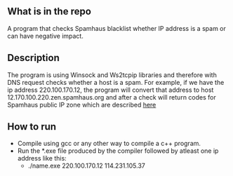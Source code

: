 ## What is in the repo
A program that checks Spamhaus blacklist whether IP address is a spam or can have negative impact.

## Description
The program is using Winsock and Ws2tcpip libraries and therefore with DNS request checks whether a host is a spam.
For example, if we have the ip address 220.100.170.12, the program will convert that address to host 12.170.100.220.zen.spamhaus.org and after a check will return codes for Spamhaus public IP zone which are described [here](https://www.spamhaus.org/faq/section/DNSBL%2520Usage#200)

## How to run
- Compile using gcc or any other way to compile a c++ program. 
- Run the *.exe  file produced by the compiler followed by atleast one ip address like this:
  - ./name.exe 220.100.170.12 114.231.105.37
